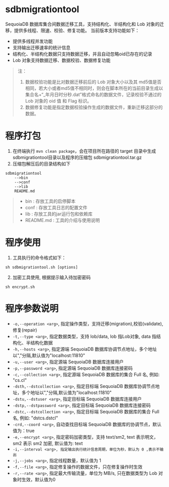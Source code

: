 # sdbmigrationtool
SequoiaDB 数据库集合间数据迁移工具，支持结构化、半结构化和 Lob 对象的迁移，提供多线程、限速、校验、修复功能。
当前版本支持功能如下：
- 提供多线程并发功能
- 支持输出迁移速率的统计信息
- 结构化、半结构化数据只支持数据迁移，并且自动忽略oid已存在的记录
- Lob 对象支持数据迁移、数据校验、数据修复功能

> 注：
> 1. 数据校验功能是比对数据迁移前后的 Lob 对象大小以及其 md5值是否相同，若大小或者md5值不相同时，则会在脚本所在的当前目录生成以集合名+“_年月日时分秒.dat”格式命名的数据文件，记录校验不通过的 Lob 对象的 oid 值 和 Flag 标识。
> 2. 数据修复功能是指定数据校验操作生成的数据文件，重新迁移这部分的数据。

# 程序打包
1. 在终端执行 `mvn clean package`，会在项目所在路径的 target 目录中生成 sdbmigrationtool目录以及程序的压缩包 sdbmigrationtool.tar.gz
2. 压缩包解压后的目录结构如下
```
sdbmigrationtool
    -->bin
    -->conf
    -->lib
    README.md
```
> - bin : 存放工具的启停脚本
> - conf : 存放工具日志的配置文件
> - lib : 存放工具的jar运行包和依赖库
> - README.md : 工具的介绍与使用说明

# 程序使用

1. 工具执行的命令格式如下：
```
sh sdbmigrationtool.sh [options]
```
2. 加密工具使用, 根据提示输入待加密密码
```
sh encrypt.sh
```

# 程序参数说明

- `-o,--operation <arg>`, 指定操作类型，支持迁移(migration),校验(validate),修复(repair)
- `-t,--type <arg>`, 指定数据类型，支持 lob/data, lob 指Lob对象, data 指结构化、半结构化数据
- `-h,--hosts <arg>`, 指定源端 SequoiaDB 数据库协调节点地址，多个地址以","分隔,默认值为"localhost:11810"
- `-u,--user <arg>`, 指定源端 SequoiaDB 数据库连接用户
- `-p,--password <arg>`, 指定源端 SequoiaDB 数据库连接密码
- `-c,--collection <arg>`, 指定源端 SequoiaDB 数据库的集合 Full 名, 例如: "cs.cl"
- `-dsth,--dstcollection <arg>`, 指定目标端 SequoiaDB 数据库协调节点地址，多个地址以","分隔,默认值为"localhost:11810"
- `-dstu,--dstuser <arg>`, 指定目标端 SequoiaDB 数据库连接用户
- `-dstp,--dstpassword <arg>`, 指定目标端 SequoiaDB 数据库连接密码
- `-dstc,--dstcollection <arg>`, 指定目标端 SequoiaDB 数据库的集合 Full 名, 例如: "dstcs.dstcl"
- `-crd,--coord <arg>`, 自动查找目标端 SequoiaDB 数据库的协调节点，默认值为：true
- `-e,--encrypt <arg>`, 指定密码加密类型，支持 text/sm2, text 表示明文，sm2 表示 sm2 加密, 默认值为: text
- `-i,--interval <arg>, 指定输出执行统计信息周期，单位为秒，默认为 0 ,表示不输出`
- `-j,--jobs <arg>`, 指定线程数量，默认值为 1
- `-f,--file <arg>`, 指定修复操作的数据文件，只在修复操作时生效
- `-r,--rate <arg>`, 指定最大传输流量，单位为 MB/s, 只在数据类型为 Lob 对象时生效，默认值为0